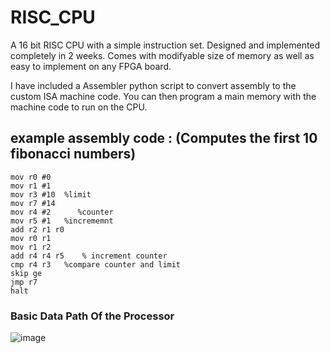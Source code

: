 # RISC_CPU
A 16 bit RISC CPU with a simple instruction set. Designed and implemented completely in 2 weeks. 
Comes with modifyable size of memory as well as easy to implement on any FPGA board. 

I have included a Assembler python script to convert assembly to the custom ISA machine code. You can then program a main memory with the machine code to run on the CPU.

## example assembly code : (Computes the first 10 fibonacci numbers)
```
mov r0 #0
mov r1 #1 
mov r3 #10  %limit
mov r7 #14
mov r4 #2      %counter
mov r5 #1   %incrememnt
add r2 r1 r0
mov r0 r1
mov r1 r2
add r4 r4 r5    % increment counter
cmp r4 r3   %compare counter and limit
skip ge 
jmp r7
halt
```
### Basic Data Path Of the Processor
![image](https://github.com/user-attachments/assets/e0687f02-0461-484e-8678-6f4c3077efaa)


